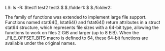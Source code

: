 LS:
    ls -R:
        $test1   test2   test3
        $
        $./folder1:
        $
        $./folder2:

The family of functions was extended to implement large file support. Functions named stat64(), lstat64() and fstat64() return attributes in a struct stat64 structure, which represents file sizes with a 64-bit type, allowing the functions to work on files 2 GiB and larger (up to 8 EiB). When the _FILE_OFFSET_BITS macro is defined to 64, these 64-bit functions are available under the original names.
